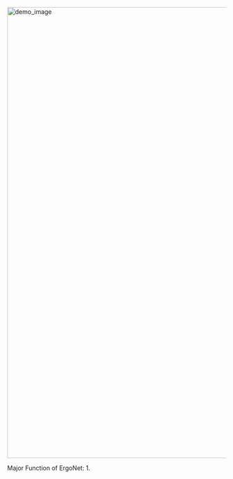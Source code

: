 <img width="2844" height="1038" alt="demo_image" src="https://github.com/user-attachments/assets/e0ff7296-eadf-4e5e-9813-cb801dfd8f32" />

Major Function of ErgoNet:
1. 
